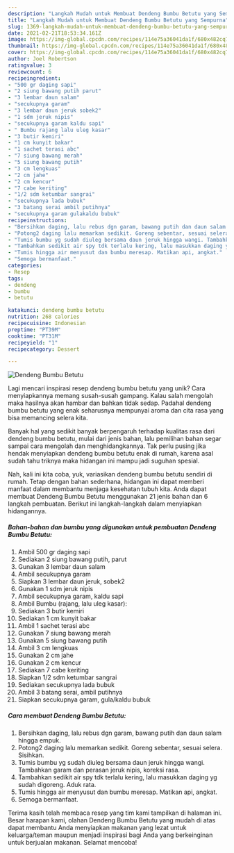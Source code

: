 ```yaml
---
description: "Langkah Mudah untuk Membuat Dendeng Bumbu Betutu yang Sempurna"
title: "Langkah Mudah untuk Membuat Dendeng Bumbu Betutu yang Sempurna"
slug: 1369-langkah-mudah-untuk-membuat-dendeng-bumbu-betutu-yang-sempurna
date: 2021-02-21T18:53:34.161Z
image: https://img-global.cpcdn.com/recipes/114e75a36041da1f/680x482cq70/dendeng-bumbu-betutu-foto-resep-utama.jpg
thumbnail: https://img-global.cpcdn.com/recipes/114e75a36041da1f/680x482cq70/dendeng-bumbu-betutu-foto-resep-utama.jpg
cover: https://img-global.cpcdn.com/recipes/114e75a36041da1f/680x482cq70/dendeng-bumbu-betutu-foto-resep-utama.jpg
author: Joel Robertson
ratingvalue: 3
reviewcount: 6
recipeingredient:
- "500 gr daging sapi"
- "2 siung bawang putih parut"
- "3 lembar daun salam"
- "secukupnya garam"
- "3 lembar daun jeruk sobek2"
- "1 sdm jeruk nipis"
- "secukupnya garam kaldu sapi"
- " Bumbu rajang lalu uleg kasar"
- "3 butir kemiri"
- "1 cm kunyit bakar"
- "1 sachet terasi abc"
- "7 siung bawang merah"
- "5 siung bawang putih"
- "3 cm lengkuas"
- "2 cm jahe"
- "2 cm kencur"
- "7 cabe keriting"
- "1/2 sdm ketumbar sangrai"
- "secukupnya lada bubuk"
- "3 batang serai ambil putihnya"
- "secukupnya garam gulakaldu bubuk"
recipeinstructions:
- "Bersihkan daging, lalu rebus dgn garam, bawang putih dan daun salam hingga empuk."
- "Potong2 daging lalu memarkan sedikit. Goreng sebentar, sesuai selera. Sisihkan."
- "Tumis bumbu yg sudah diuleg bersama daun jeruk hingga wangi. Tambahkan garam dan perasan jeruk nipis, koreksi rasa."
- "Tambahkan sedikit air spy tdk terlalu kering, lalu masukkan daging yg sudah digoreng. Aduk rata."
- "Tumis hingga air menyusut dan bumbu meresap. Matikan api, angkat."
- "Semoga bermanfaat."
categories:
- Resep
tags:
- dendeng
- bumbu
- betutu

katakunci: dendeng bumbu betutu 
nutrition: 268 calories
recipecuisine: Indonesian
preptime: "PT39M"
cooktime: "PT31M"
recipeyield: "1"
recipecategory: Dessert

---
```



![Dendeng Bumbu Betutu](https://img-global.cpcdn.com/recipes/114e75a36041da1f/680x482cq70/dendeng-bumbu-betutu-foto-resep-utama.jpg)

Lagi mencari inspirasi resep dendeng bumbu betutu yang unik? Cara menyiapkannya memang susah-susah gampang. Kalau salah mengolah maka hasilnya akan hambar dan bahkan tidak sedap. Padahal dendeng bumbu betutu yang enak seharusnya mempunyai aroma dan cita rasa yang bisa memancing selera kita.



Banyak hal yang sedikit banyak berpengaruh terhadap kualitas rasa dari dendeng bumbu betutu, mulai dari jenis bahan, lalu pemilihan bahan segar sampai cara mengolah dan menghidangkannya. Tak perlu pusing jika hendak menyiapkan dendeng bumbu betutu enak di rumah, karena asal sudah tahu triknya maka hidangan ini mampu jadi suguhan spesial.


Nah, kali ini kita coba, yuk, variasikan dendeng bumbu betutu sendiri di rumah. Tetap dengan bahan sederhana, hidangan ini dapat memberi manfaat dalam membantu menjaga kesehatan tubuh kita. Anda dapat membuat Dendeng Bumbu Betutu menggunakan 21 jenis bahan dan 6 langkah pembuatan. Berikut ini langkah-langkah dalam menyiapkan hidangannya.

<!--inarticleads1-->

##### Bahan-bahan dan bumbu yang digunakan untuk pembuatan Dendeng Bumbu Betutu:

1. Ambil 500 gr daging sapi
1. Sediakan 2 siung bawang putih, parut
1. Gunakan 3 lembar daun salam
1. Ambil secukupnya garam
1. Siapkan 3 lembar daun jeruk, sobek2
1. Gunakan 1 sdm jeruk nipis
1. Ambil secukupnya garam, kaldu sapi
1. Ambil  Bumbu (rajang, lalu uleg kasar):
1. Sediakan 3 butir kemiri
1. Sediakan 1 cm kunyit bakar
1. Ambil 1 sachet terasi abc
1. Gunakan 7 siung bawang merah
1. Gunakan 5 siung bawang putih
1. Ambil 3 cm lengkuas
1. Gunakan 2 cm jahe
1. Gunakan 2 cm kencur
1. Sediakan 7 cabe keriting
1. Siapkan 1/2 sdm ketumbar sangrai
1. Sediakan secukupnya lada bubuk
1. Ambil 3 batang serai, ambil putihnya
1. Siapkan secukupnya garam, gula/kaldu bubuk




<!--inarticleads2-->

##### Cara membuat Dendeng Bumbu Betutu:

1. Bersihkan daging, lalu rebus dgn garam, bawang putih dan daun salam hingga empuk.
1. Potong2 daging lalu memarkan sedikit. Goreng sebentar, sesuai selera. Sisihkan.
1. Tumis bumbu yg sudah diuleg bersama daun jeruk hingga wangi. Tambahkan garam dan perasan jeruk nipis, koreksi rasa.
1. Tambahkan sedikit air spy tdk terlalu kering, lalu masukkan daging yg sudah digoreng. Aduk rata.
1. Tumis hingga air menyusut dan bumbu meresap. Matikan api, angkat.
1. Semoga bermanfaat.




Terima kasih telah membaca resep yang tim kami tampilkan di halaman ini. Besar harapan kami, olahan Dendeng Bumbu Betutu yang mudah di atas dapat membantu Anda menyiapkan makanan yang lezat untuk keluarga/teman maupun menjadi inspirasi bagi Anda yang berkeinginan untuk berjualan makanan. Selamat mencoba!
